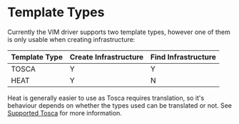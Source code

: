 # Template Types

Currently the VIM driver supports two template types, however one of them is only usable when creating infrastructure:

| Template Type | Create Infrastructure | Find Infrastructure |
| --- | --- | --- |
| TOSCA | Y | Y |
| HEAT | Y | N |

Heat is generally easier to use as Tosca requires translation, so it's behaviour depends on whether the types used can be translated or not. See [Supported Tosca](./supports_tosca.md) for more information.